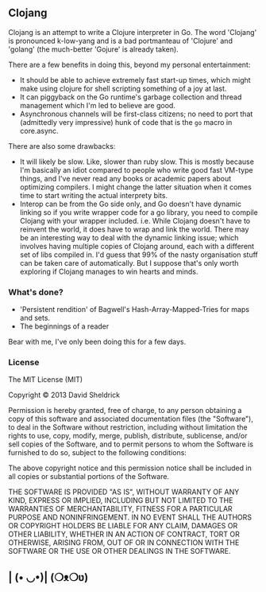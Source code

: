 ## Clojang

Clojang is an attempt to write a Clojure interpreter in Go. The word 'Clojang' is pronounced k-low-yang and is a bad portmanteau of 'Clojure' and 'golang' (the much-better 'Gojure' is already taken).

There are a few benefits in doing this, beyond my personal entertainment:

- It should be able to achieve extremely fast start-up times, which might make using clojure for shell scripting something of a joy at last.
- It can piggyback on the Go runtime's garbage collection and thread management which I'm led to believe are good.
- Asynchronous channels will be first-class citizens; no need to port that (admittedly very impressive) hunk of code that is the `go` macro in core.async.

There are also some drawbacks:

- It will likely be slow. Like, slower than ruby slow. This is mostly because I'm basically an idiot compared to people who write good fast VM-type things, and I've never read any books or academic papers about optimizing compilers. I might change the latter situation when it comes time to start writing the actual interprety bits.
- Interop can be from the Go side only, and Go doesn't have dynamic linking so if you write wrapper code for a go library, you need to compile Clojang with your wrapper included. i.e. While Clojang doesn't have to reinvent the world, it does have to wrap and link the world. There may be an interesting way to deal with the dynamic linking issue; which involves having multiple copies of Clojang around, each with a different set of libs compiled in. I'd guess that 99% of the nasty organisation stuff can be taken care of automatically. But I suppose that's only worth exploring if Clojang manages to win hearts and minds.


### What's done?

- 'Persistent rendition' of Bagwell's Hash-Array-Mapped-Tries for maps and sets.
- The beginnings of a reader

Bear with me, I've only been doing this for a few days.



### License

The MIT License (MIT)

Copyright © 2013 David Sheldrick

Permission is hereby granted, free of charge, to any person obtaining a copy
of this software and associated documentation files (the "Software"), to deal
in the Software without restriction, including without limitation the rights
to use, copy, modify, merge, publish, distribute, sublicense, and/or sell
copies of the Software, and to permit persons to whom the Software is
furnished to do so, subject to the following conditions:

The above copyright notice and this permission notice shall be included in
all copies or substantial portions of the Software.

THE SOFTWARE IS PROVIDED "AS IS", WITHOUT WARRANTY OF ANY KIND, EXPRESS OR
IMPLIED, INCLUDING BUT NOT LIMITED TO THE WARRANTIES OF MERCHANTABILITY,
FITNESS FOR A PARTICULAR PURPOSE AND NONINFRINGEMENT. IN NO EVENT SHALL THE
AUTHORS OR COPYRIGHT HOLDERS BE LIABLE FOR ANY CLAIM, DAMAGES OR OTHER
LIABILITY, WHETHER IN AN ACTION OF CONTRACT, TORT OR OTHERWISE, ARISING FROM,
OUT OF OR IN CONNECTION WITH THE SOFTWARE OR THE USE OR OTHER DEALINGS IN
THE SOFTWARE.

## | (• ◡•)| (❍ᴥ❍ʋ)
